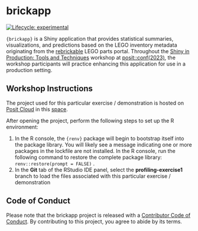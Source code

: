 
<!-- README.md is generated from README.Rmd. Please edit that file -->

# brickapp

<!-- badges: start -->

[![Lifecycle:
experimental](https://img.shields.io/badge/lifecycle-experimental-orange.svg)](https://lifecycle.r-lib.org/articles/stages.html#experimental)
<!-- badges: end -->

`{brickapp}` is a Shiny application that provides statistical summaries,
visualizations, and predictions based on the LEGO inventory metadata
originating from the [rebrickable](https://rebrickable.com/home/) LEGO
parts portal. Throughout the [Shiny in Production: Tools and
Techniques](https://posit-conf-2023.github.io/shiny-r-prod/) workshop at
[posit::conf(2023)](https://posit.co/conference/), the workshop
participants will practice enhancing this application for use in a
production setting.

## Workshop Instructions

The project used for this particular exercise / demonstration is hosted
on [Posit Cloud](https://posit.cloud) in this
[space](https://posit.cloud/spaces/400774/join?access_code=DDgV_peF5WCCCpB5JHjQtMN2aHByWoNF0k5p8Wp7).

After opening the project, perform the following steps to set up the R
environment:

1.  In the R console, the `{renv}` package will begin to bootstrap
    itself into the package library. You will likely see a message
    indicating one or more packages in the lockfile are not installed.
    In the R console, run the following command to restore the complete
    package library: `renv::restore(prompt = FALSE)` .
2.  In the **Git** tab of the RStudio IDE panel, select the
    **profiling-exercise1** branch to load the files associated with
    this particular exercise / demonstration

## Code of Conduct

Please note that the brickapp project is released with a [Contributor
Code of
Conduct](https://contributor-covenant.org/version/2/1/CODE_OF_CONDUCT.html).
By contributing to this project, you agree to abide by its terms.
